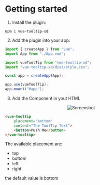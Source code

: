 # Getting started

1. Install the plugin:

```
npm i vue-tooltip-xd
```

2. Add the plugin into your app:

```javascript
import { createApp } from "vue";
import App from "./App.vue";

import vueToolTip from "vue-tooltip-xd";
import "vue-tooltip-xd/dist/style.css";

const app = createApp(App);

app.use(vueToolTip);
app.mount("#app");
```

3. Add the Component in yout HTML

<p align="center">
<img src="https://github.com/christoph-xd/vue-tooltip-xd/blob/main/img/tooltip.png" alt="Screenshot"/>
</p>

```html
<vue-tooltip
    placement="bottom"
    content="The ToolTip Text">
    <button>Push Me</button>
</vue-tooltip>
```


The available placement are:

-   top
-   bottom
-   left
-   right

the default value is bottom
